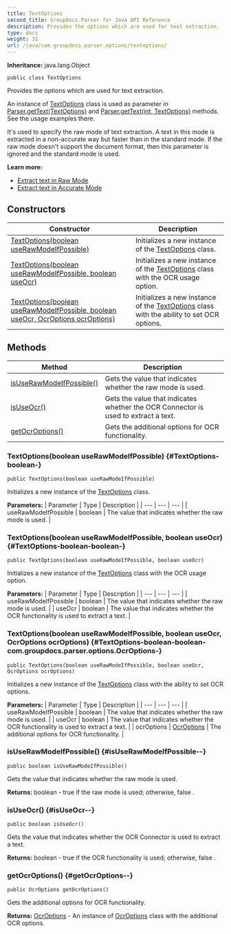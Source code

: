 ```yaml
---
title: TextOptions
second_title: GroupDocs.Parser for Java API Reference
description: Provides the options which are used for text extraction.
type: docs
weight: 31
url: /java/com.groupdocs.parser.options/textoptions/
---
```

**Inheritance:**
java.lang.Object
```
public class TextOptions
```

Provides the options which are used for text extraction.

An instance of [TextOptions](../../com.groupdocs.parser.options/textoptions) class is used as parameter in [Parser.getText(TextOptions)](../../com.groupdocs.parser/parser\#getText-TextOptions-) and [Parser.getText(int, TextOptions)](../../com.groupdocs.parser/parser\#getText-int--TextOptions-) methods. See the usage examples there.

It's used to specify the raw mode of text extraction. A text in this mode is extracted in a non-accurate way but faster than in the standard mode. If the raw mode doesn't support the document format, then this parameter is ignored and the standard mode is used.

**Learn more:**

 *  [Extract text in Raw Mode][]
 *  [Extract text in Accurate Mode][]


[Extract text in Raw Mode]: https://docs.groupdocs.com/display/parserjava/Extract+text+in+Raw+mode
[Extract text in Accurate Mode]: https://docs.groupdocs.com/display/parserjava/Extract+text+in+Accurate+mode
## Constructors

| Constructor | Description |
| --- | --- |
| [TextOptions(boolean useRawModeIfPossible)](#TextOptions-boolean-) | Initializes a new instance of the [TextOptions](../../com.groupdocs.parser.options/textoptions) class. |
| [TextOptions(boolean useRawModeIfPossible, boolean useOcr)](#TextOptions-boolean-boolean-) | Initializes a new instance of the [TextOptions](../../com.groupdocs.parser.options/textoptions) class with the OCR usage option. |
| [TextOptions(boolean useRawModeIfPossible, boolean useOcr, OcrOptions ocrOptions)](#TextOptions-boolean-boolean-com.groupdocs.parser.options.OcrOptions-) | Initializes a new instance of the [TextOptions](../../com.groupdocs.parser.options/textoptions) class with the ability to set OCR options. |
## Methods

| Method | Description |
| --- | --- |
| [isUseRawModeIfPossible()](#isUseRawModeIfPossible--) | Gets the value that indicates whether the raw mode is used. |
| [isUseOcr()](#isUseOcr--) | Gets the value that indicates whether the OCR Connector is used to extract a text. |
| [getOcrOptions()](#getOcrOptions--) | Gets the additional options for OCR functionality. |
### TextOptions(boolean useRawModeIfPossible) {#TextOptions-boolean-}
```
public TextOptions(boolean useRawModeIfPossible)
```


Initializes a new instance of the [TextOptions](../../com.groupdocs.parser.options/textoptions) class.

**Parameters:**
| Parameter | Type | Description |
| --- | --- | --- |
| useRawModeIfPossible | boolean | The value that indicates whether the raw mode is used. |

### TextOptions(boolean useRawModeIfPossible, boolean useOcr) {#TextOptions-boolean-boolean-}
```
public TextOptions(boolean useRawModeIfPossible, boolean useOcr)
```


Initializes a new instance of the [TextOptions](../../com.groupdocs.parser.options/textoptions) class with the OCR usage option.

**Parameters:**
| Parameter | Type | Description |
| --- | --- | --- |
| useRawModeIfPossible | boolean | The value that indicates whether the raw mode is used. |
| useOcr | boolean | The value that indicates whether the OCR functionality is used to extract a text. |

### TextOptions(boolean useRawModeIfPossible, boolean useOcr, OcrOptions ocrOptions) {#TextOptions-boolean-boolean-com.groupdocs.parser.options.OcrOptions-}
```
public TextOptions(boolean useRawModeIfPossible, boolean useOcr, OcrOptions ocrOptions)
```


Initializes a new instance of the [TextOptions](../../com.groupdocs.parser.options/textoptions) class with the ability to set OCR options.

**Parameters:**
| Parameter | Type | Description |
| --- | --- | --- |
| useRawModeIfPossible | boolean | The value that indicates whether the raw mode is used. |
| useOcr | boolean | The value that indicates whether the OCR functionality is used to extract a text. |
| ocrOptions | [OcrOptions](../../com.groupdocs.parser.options/ocroptions) | The additional options for OCR functionality. |

### isUseRawModeIfPossible() {#isUseRawModeIfPossible--}
```
public boolean isUseRawModeIfPossible()
```


Gets the value that indicates whether the raw mode is used.

**Returns:**
boolean -  true  if the raw mode is used; otherwise,  false .
### isUseOcr() {#isUseOcr--}
```
public boolean isUseOcr()
```


Gets the value that indicates whether the OCR Connector is used to extract a text.

**Returns:**
boolean -  true  if the OCR functionality is used; otherwise,  false .
### getOcrOptions() {#getOcrOptions--}
```
public OcrOptions getOcrOptions()
```


Gets the additional options for OCR functionality.

**Returns:**
[OcrOptions](../../com.groupdocs.parser.options/ocroptions) - An instance of [OcrOptions](../../com.groupdocs.parser.options/ocroptions) class with the additional OCR options.

